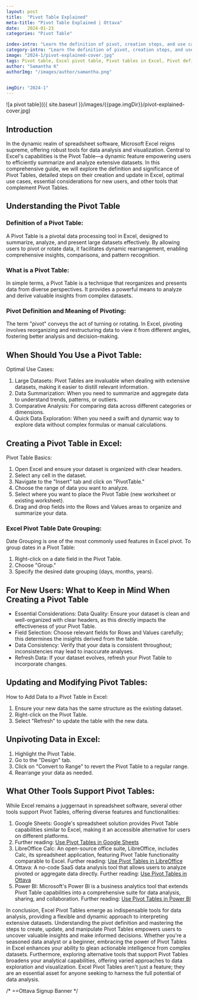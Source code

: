 ```yaml
---
layout: post
title:  "Pivot Table Explained"
meta-title: "Pivot Table Explained | Ottava"
date:   2024-01-23
categories: "Pivot Table"

index-intro: "Learn the definition of pivot, creation steps, and use cases. Explore Excel alternatives and master data analysis effortlessly."
category-intro: "Learn the definition of pivot, creation steps, and use cases. Explore Excel alternatives and master data analysis effortlessly."
image: "2024-1/pivot-explained-cover.jpg"
tags: Pivot table, Excel pivot table, Pivot tables in Excel, Pivot definition, Definition for pivot, Meaning of pivoting, What is a pivot table, Definition of a pivot, Excel pivot, Pivot in Excel, A PivotTable is used for, Definition of a pivot table, How to unpivot data in Excel, Pivot table mean, Pivot tables used for, Pivot table basics, Pivot tables explained, Excel pivot table date grouping, Excel pivot table group by date, How to add data to a pivot table in Excel
author: "Samantha K"
authorImg: "/images/author/samantha.png"


imgDir: "2024-1"
---
```


![a pivot table]({{ site.baseurl }}/images/{{page.imgDir}}/pivot-explained-cover.jpg)
## Introduction
In the dynamic realm of spreadsheet software, Microsoft Excel reigns supreme, offering robust tools for data analysis and visualization. Central to Excel's capabilities is the Pivot Table—a dynamic feature empowering users to efficiently summarize and analyze extensive datasets. In this comprehensive guide, we will explore the definition and significance of Pivot Tables, detailed steps on their creation and update in Excel, optimal use cases, essential considerations for new users, and other tools that complement Pivot Tables.

## Understanding the Pivot Table

### Definition of a Pivot Table:
A Pivot Table is a pivotal data processing tool in Excel, designed to summarize, analyze, and present large datasets effectively. By allowing users to pivot or rotate data, it facilitates dynamic rearrangement, enabling comprehensive insights, comparisons, and pattern recognition.

### What is a Pivot Table: 
In simple terms, a Pivot Table is a technique that reorganizes and presents data from diverse perspectives. It provides a powerful means to analyze and derive valuable insights from complex datasets.

### Pivot Definition and Meaning of Pivoting: 
The term "pivot" conveys the act of turning or rotating. In Excel, pivoting involves reorganizing and restructuring data to view it from different angles, fostering better analysis and decision-making.

## When Should You Use a Pivot Table:
Optimal Use Cases:
1. Large Datasets: Pivot Tables are invaluable when dealing with extensive datasets, making it easier to distill relevant information.
2. Data Summarization: When you need to summarize and aggregate data to understand trends, patterns, or outliers.
3. Comparative Analysis: For comparing data across different categories or dimensions.
4. Quick Data Exploration: When you need a swift and dynamic way to explore data without complex formulas or manual calculations.

## Creating a Pivot Table in Excel:
Pivot Table Basics:
1. Open Excel and ensure your dataset is organized with clear headers.
2. Select any cell in the dataset.
3. Navigate to the "Insert" tab and click on "PivotTable."
4. Choose the range of data you want to analyze.
5. Select where you want to place the Pivot Table (new worksheet or existing worksheet).
6. Drag and drop fields into the Rows and Values areas to organize and summarize your data.

### Excel Pivot Table Date Grouping:
Date Grouping is one of the most commonly used features in Excel pivot. To group dates in a Pivot Table:
1. Right-click on a date field in the Pivot Table.
2. Choose "Group."
3. Specify the desired date grouping (days, months, years).

## For New Users: What to Keep in Mind When Creating a Pivot Table
* Essential Considerations: Data Quality: Ensure your dataset is clean and well-organized with clear headers, as this directly impacts the effectiveness of your Pivot Table.
* Field Selection: Choose relevant fields for Rows and Values carefully; this determines the insights derived from the table.
* Data Consistency: Verify that your data is consistent throughout; inconsistencies may lead to inaccurate analyses.
* Refresh Data: If your dataset evolves, refresh your Pivot Table to incorporate changes.

## Updating and Modifying Pivot Tables:
How to Add Data to a Pivot Table in Excel:
1. Ensure your new data has the same structure as the existing dataset.
2. Right-click on the Pivot Table.
3. Select "Refresh" to update the table with the new data.

## Unpivoting Data in Excel:
1. Highlight the Pivot Table.
2. Go to the "Design" tab.
3. Click on "Convert to Range" to revert the Pivot Table to a regular range.
4. Rearrange your data as needed.

## What Other Tools Support Pivot Tables:
While Excel remains a juggernaut in spreadsheet software, several other tools support Pivot Tables, offering diverse features and functionalities:
1. Google Sheets: Google's spreadsheet solution provides Pivot Table capabilities similar to Excel, making it an accessible alternative for users on different platforms.
2. Further reading: [Use Pivot Tables in Google Sheets](https://support.google.com/docs/answer/1272900?hl=en&co=GENIE.Platform%3DDesktop)
3. LibreOffice Calc: An open-source office suite, LibreOffice, includes Calc, its spreadsheet application, featuring Pivot Table functionality comparable to Excel.
Further reading: [Use Pivot Tables in LibreOffice](https://books.libreoffice.org/en/CG71/CG7108-PivotTables.html)
4. Ottava: A no-code SaaS data analysis tool that allows users to analyze pivoted or aggregate data directly.
Further reading: [Use Pivot Tables in Ottava](https://blog.ottava.io/p/pivot-vs-unpivot.html)
5. Power BI: Microsoft's Power BI is a business analytics tool that extends Pivot Table capabilities into a comprehensive suite for data analysis, sharing, and collaboration.
Further reading: [Use Pivot Tables in Power BI](https://www.process.st/how-to/create-a-pivot-table-in-power-bi/)

In conclusion, Excel Pivot Tables emerge as indispensable tools for data analysis, providing a flexible and dynamic approach to interpreting extensive datasets. Understanding the pivot definition and mastering the steps to create, update, and manipulate Pivot Tables empowers users to uncover valuable insights and make informed decisions. Whether you're a seasoned data analyst or a beginner, embracing the power of Pivot Tables in Excel enhances your ability to glean actionable intelligence from complex datasets. Furthermore, exploring alternative tools that support Pivot Tables broadens your analytical capabilities, offering varied approaches to data exploration and visualization. Excel Pivot Tables aren't just a feature; they are an essential asset for anyone seeking to harness the full potential of data analysis.


/* ==Ottava Signup Banner */